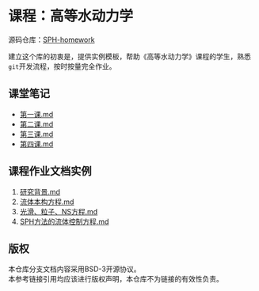 # 课程：高等水动力学

源码仓库：[SPH-homework](https://github.com/zoziha/SPH-homework/tree/main)

建立这个库的初衷是，提供实例模板，帮助《高等水动力学》课程的学生，熟悉`git`开发流程，按时按量完全作业。

## 课堂笔记

+ [第一课.md](./课堂笔记/第一课.md)
+ [第二课.md](./课堂笔记/第二课.md)
+ [第三课.md](./课堂笔记/第三课.md)
+ [第四课.md](./课堂笔记/第四课.md)

## 课程作业文档实例

1. [研究背景.md](./课程作业文档实例/研究背景.md)
2. [流体本构方程.md](./课程作业文档实例/流体本构方程.md)
3. [光滑、粒子、NS方程.md](./课程作业文档实例/光滑、粒子、NS方程.md)
4. [SPH方法的流体控制方程.md](./课程作业文档实例/SPH方法的流体控制方程.md)

## 版权

本仓库分支文档内容采用BSD-3开源协议。  
本参考链接引用均应该进行版权声明，本仓库不为链接的有效性负责。

